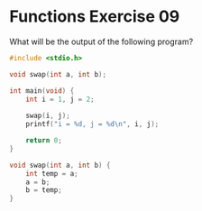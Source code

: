 # Functions Exercise 09

What will be the output of the following program?

```c
#include <stdio.h>

void swap(int a, int b);

int main(void) {
    int i = 1, j = 2;
 
    swap(i, j);
    printf("i = %d, j = %d\n", i, j);

    return 0;
}

void swap(int a, int b) {
    int temp = a;
    a = b;
    b = temp;
}
```
